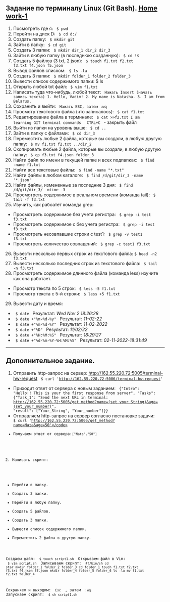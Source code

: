 ## Задание по терминалу Linux (Git Bash). [Home work-1](https://github.com/NatashaSmolyak/Terminal.GitBush/blob/main/HW_1_GIT_BUSH.txt)
1) Посмотреть где я: <code> $ pwd </code>
2) Перейти на диск D: <code> $ cd d:/ </code>
3) Создать папку: <code> $ mkdir git</code>
4) Зайти в папку: <code> $ cd git </code>
5) Создать 3 папки: <code> $ mkdir dir_1 dir_2 dir_3 </code>
6) Зайти в любую папку (в последнюю созданную): <code> $ cd !$ </code>
7) Создать 5 файлов (3 txt, 2 json): <code> $ touch f1.txt f2.txt f3.txt f4.json f5.json </code>
8) Вывод файлов списком: <code> $ ls -la </code>
9) Создать 3 папки: <code> $ mkdir folder_1 folder_2 folder_3 </code>
10) Вывести список содержимого папки: </code> $ ls </code>
11) Открыть любой txt файл: <code> $ vim f1.txt </code>
12) Написать туда что-нибудь, любой текст: <code> Нажать Insert (начать запись текста) 1. Hello, Vadim! 2. My name is Natasha. 3. I am from Belarus. </code>
13) Сохранить и выйти: <code> Нажать ESC, затем  :wq </code> 
14) Просмотр текстового файла (что записалось): <code> $ cat f1.txt </code>
15) Редактирование файла в терминале: <code> $ cat >>f2.txt I am learning GIT terminal commands </code> <code> CTRL+C </code> - закрыть файл
16) Выйти из папки на уровень выше: <code> $ cd .. </code>
17) Зайти в папку с файлами: <code> $ cd dir_3 </code>
18) Переместить любые 2 файла, которые вы создали, в любую другую папку: <code> $ mv f1.txt f2.txt ../dir_2 </code>
19) Скопировать любые 2 файла, которые вы создали, в любую другую папку: <code> $ cp f3.txt f4.json folder_3 </code>
20) Найти файл по имени в текущей папке и всех подпапках: <code> $ find -name f1.txt </code>
21) Найти все текстовые файлы: <code> $ find -name "*.txt" </code>
22) Найти файлы в любом каталоге: <code> $ find /d/git/dir_3 -name '*.json' </code>
23) Найти файлы, измененные за последние 3 дня: <code> $ find /d/git/dir_3/ -mtime -3 </code>
24) Просмотреть содержимое в реальном времени (команда tail): <code> $ tail -f f3.txt </code>
25) Изучить, как рабоатет команда grep: 
- Просмотреть содержимое без учета регистра: <code> $ grep -i test f3.txt </code>
- Просмотреть содержимое с без учета регистра: <code> $ grep -i test f3.txt </code>
- Просмотреть несовпавшие строки с test1: <code> $ grep -v test1 f3.txt </code>
- Просмотреть количество совпадений: <code> $ grep -c test1 f3.txt </code>
26) Вывести несколько первых строк из текстового файла: <code>$ head -n2 f3.txt </code>
27) Вывести несколько последних строк из текстового файла: <code> $ tail -n f3.txt </code>
28) Просмотреть содержимое длинного файла (команда less) изучите как она работает.
- Просмотр текста по 5 строк: <code> $ less -5 f1.txt </code>
- Просмотр текста с 5-й строки: <code> $ less +5 f1.txt </code>
29) Вывести дату и время:
- <code> $ date </code> Результат: *Wed Nov  2 18:26:28*
- <code> $ date +"%m-%d-%y" </code> Результат:  *11-02-22*
- <code> $ date +"%m-%d-%Y" </code> Результат: *11-02-2022*
- <code> $ date +"%D" </code> Результат: *11/02/22*
- <code> $ date +"%H:%M:%S" </code> Результат: *18:29:27*
- <code> $ date +"%d-%m-%Y-%H:%M:%S" </code> Результат: *02-11-2022-18:31:49*
---
## Дополнительное задание.
1) Отправить http-запрос на сервер: http://162.55.220.72:5005/terminal-hw-request 
<code> $ curl 'http://162.55.220.72:5006/terminal-hw-request' </code>
- Приходит ответ от сервера с новым заданием:
 <code> {"Intro": "Hello!! This is your the first response from server",
 "Tasks": {"Task_1": "Send the next URL in terminal: http://162.55.220.72:5005/get_method?name=(set_your_String)&age=(set_your_number)",
  "result": ["Your_String", "Your_number"]}} </code>
 - Отправляем http-запрос на сервер согласно постановке задачи: <code> $ curl 'http://162.55.220.72:5005/get_method?name=Nata&age=50'</code>
 - Получаем ответ от сервера:<code>["Nata","50"] </code>

2) Написать скрипт: 
 - Перейти в папку.
 - Создать 3 папки.
 - Перейти в любую папку.
 - Создать 5 файлов.
 - Создать 3 папки.
 - Вывести список содержимого папки.
 - Переместить 2 файла в другую папку.
 
  Создаем файл: <code> $ touch script1.sh </code>
  Открываем файл в Vim: <code> $ vim script.sh </code>
  Записываем скрипт:
<code>
 #!/bin/sh
 cd star
 mkdir folder_1 folder_2 folder_3
 cd folder_1
 touch f1.txt f2.txt f3.txt f4.json f5.json
 mkdir folder_4 folder_5 folder_6
 ls -la
 mv f1.txt f2.txt folder_4
</code>

 Сохраняем и выходим: <code> Esc </code> , затем <code> :wq </code>
 Запускаем скрипт: <code> $ sh script1.sh </code>
